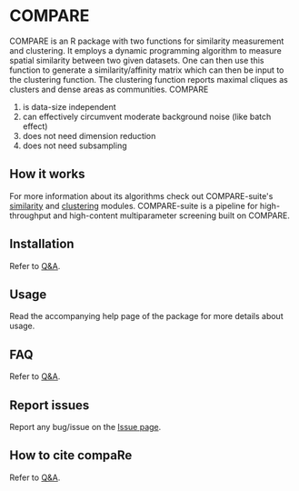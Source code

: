 # COMPARE

COMPARE is an R package with two functions for similarity measurement and clustering. It employs a dynamic programming algorithm to measure spatial similarity between two given datasets. One can then use this function to generate a similarity/affinity matrix which can then be input to the clustering function. The clustering function reports maximal cliques as clusters and dense areas as communities. COMPARE
1. is data-size independent
1. can effectively circumvent moderate background noise (like batch effect)
1. does not need  dimension reduction
1. does not need subsampling

## How it works

For more information about its algorithms check out COMPARE-suite's [similarity](https://github.com/morchalabi/COMPARE-suite/wiki/COMPARE-Suite#similarity-matrix-generator) and [clustering](https://github.com/morchalabi/COMPARE-suite/wiki/COMPARE-Suite#clustering) modules. COMPARE-suite is a pipeline for high-throughput and high-content multiparameter screening built on COMPARE.

## Installation

Refer to [Q&A](https://github.com/morchalabi/compaRe/discussions/categories/q-a).

## Usage

Read the accompanying help page of the package for more details about usage.

## FAQ

Refer to [Q&A](https://github.com/morchalabi/compaRe/discussions/categories/q-a).

## Report issues

Report any bug/issue on the [Issue page](https://github.com/morchalabi/compaRe/issues).

## How to cite compaRe

Refer to [Q&A](https://github.com/morchalabi/compaRe/discussions/categories/q-a).
